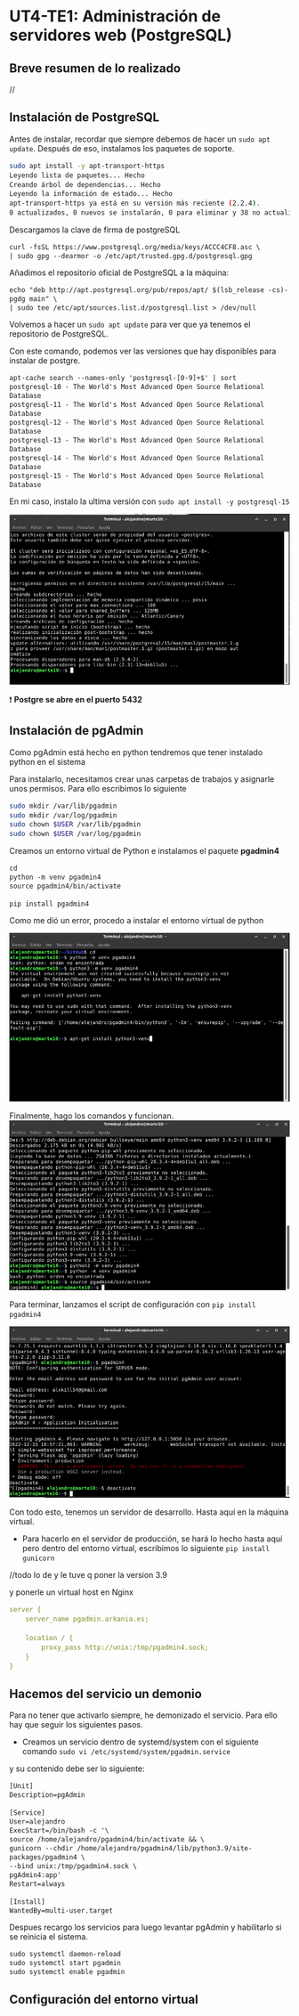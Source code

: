 # UT4-TE1: Administración de servidores web (PostgreSQL)

## **Breve resumen de lo realizado**

//

## **Instalación de PostgreSQL**

Antes de instalar, recordar que siempre debemos de hacer un `sudo apt update`. Después de eso, instalamos los paquetes de soporte.

```bash
sudo apt install -y apt-transport-https
Leyendo lista de paquetes... Hecho
Creando árbol de dependencias... Hecho
Leyendo la información de estado... Hecho
apt-transport-https ya está en su versión más reciente (2.2.4).
0 actualizados, 0 nuevos se instalarán, 0 para eliminar y 38 no actualizados.
```

Descargamos la clave de firma de postgreSQL

```shell
curl -fsSL https://www.postgresql.org/media/keys/ACCC4CF8.asc \
| sudo gpg --dearmor -o /etc/apt/trusted.gpg.d/postgresql.gpg
```

Añadimos el repositorio oficial de PostgreSQL a la máquina:

```shell
echo "deb http://apt.postgresql.org/pub/repos/apt/ $(lsb_release -cs)-pgdg main" \
| sudo tee /etc/apt/sources.list.d/postgresql.list > /dev/null
```

Volvemos a hacer un `sudo apt update` para ver que ya tenemos el repositorio de PostgreSQL.

Con este comando, podemos ver las versiones que hay disponibles para instalar de postgre.

```shell
apt-cache search --names-only 'postgresql-[0-9]+$' | sort
postgresql-10 - The World's Most Advanced Open Source Relational Database
postgresql-11 - The World's Most Advanced Open Source Relational Database
postgresql-12 - The World's Most Advanced Open Source Relational Database
postgresql-13 - The World's Most Advanced Open Source Relational Database
postgresql-14 - The World's Most Advanced Open Source Relational Database
postgresql-15 - The World's Most Advanced Open Source Relational Database
```

En mi caso, instalo la ultima versión con `sudo apt install -y postgresql-15`

![](./img/pg1)

❗ **Postgre se abre en el puerto 5432**

## **Instalación de pgAdmin**

Como pgAdmin está hecho en python tendremos que tener instalado python en el sistema

Para instalarlo, necesitamos crear unas carpetas de trabajos y asignarle unos permisos. Para ello escribimos lo siguiente

```bash
sudo mkdir /var/lib/pgadmin
sudo mkdir /var/log/pgadmin
sudo chown $USER /var/lib/pgadmin
sudo chown $USER /var/log/pgadmin
```

Creamos un entorno virtual de Python e instalamos el paquete **pgadmin4**

```shell
cd
python -m venv pgadmin4
source pgadmin4/bin/activate

pip install pgadmin4
```

Como me dió un error, procedo a instalar el entorno virtual de python

![](img/py1.png)

Finalmente, hago los comandos y funcionan.
![](img/py2.png)

Para terminar, lanzamos el script de configuración con `pip install pgadmin4`

![](img/admin1.png)

Con todo esto, tenemos un servidor de desarrollo. Hasta aquí en la máquina virtual.

- Para hacerlo en el servidor de producción, se hará lo hecho hasta aquí pero dentro del entorno virtual, escribimos lo siguiente `pip install gunicorn`

//todo lo de  y le tuve q poner la version 3.9

y ponerle un virtual host en Nginx

```yaml
server {
    server_name pgadmin.arkania.es;

    location / {
        proxy_pass http://unix:/tmp/pgadmin4.sock;
    }
}
```

## **Hacemos del servicio un demonio**

Para no tener que activarlo siempre, he demonizado el servicio. Para ello hay que seguir los siguientes pasos.

- Creamos un servicio dentro de systemd/system con el siguiente comando `sudo vi /etc/systemd/system/pgadmin.service`

y su contenido debe ser lo siguiente:

```
[Unit]
Description=pgAdmin

[Service]
User=alejandro
ExecStart=/bin/bash -c '\
source /home/alejandro/pgadmin4/bin/activate && \
gunicorn --chdir /home/alejandro/pgadmin4/lib/python3.9/site-packages/pgadmin4 \
--bind unix:/tmp/pgadmin4.sock \
pgAdmin4:app'
Restart=always

[Install]
WantedBy=multi-user.target
```

Despues recargo los servicios para luego levantar pgAdmin y habilitarlo si se reinicia el sistema.

```shell
sudo systemctl daemon-reload
sudo systemctl start pgadmin
sudo systemctl enable pgadmin
```

## **Configuración del entorno virtual**

